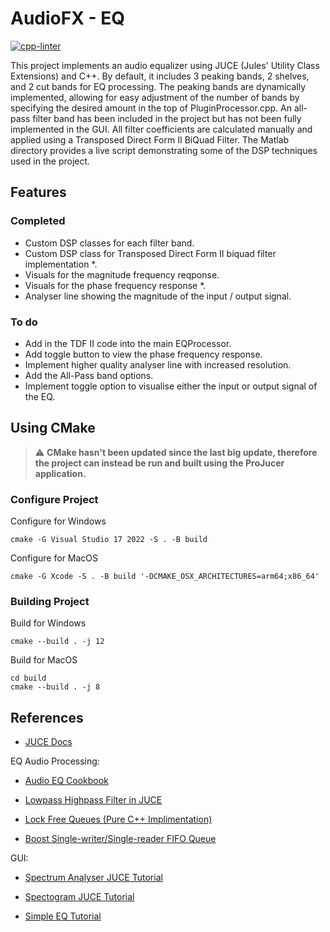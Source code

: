 # AudioFX - EQ

[![cpp-linter](https://github.com/cpp-linter/cpp-linter-action/actions/workflows/cpp-linter.yml/badge.svg)](https://github.com/AudioFX-EQ/.github/workflows/cpp-linter.yml)

This project implements an audio equalizer using JUCE (Jules' Utility Class Extensions) and C++. By default, it includes 3 peaking bands, 2 shelves, and 2 cut bands for EQ processing. The peaking bands are dynamically implemented, allowing for easy adjustment of the number of bands by specifying the desired amount in the top of PluginProcessor.cpp. An all-pass filter band has been included in the project but has not been fully implemented in the GUI. All filter coefficients are calculated manually and applied using a Transposed Direct Form II BiQuad Filter. The Matlab directory provides a live script demonstrating some of the DSP techniques used in the project.

## Features

### Completed

- Custom DSP classes for each filter band.
- Custom DSP class for Transposed Direct Form II biquad filter implementation *.
- Visuals for the magnitude frequency reqponse.
- Visuals for the phase frequency response *.
- Analyser line showing the magnitude of the input / output signal.

### To do

- Add in the TDF II code into the main EQProcessor.
- Add toggle button to view the phase frequency response.
- Implement higher quality analyser line with increased resolution.
- Add the All-Pass band options.
- Implement toggle option to visualise either the input or output signal of the EQ.

## Using CMake

> :warning: **CMake hasn't been updated since the last big update, therefore the project can instead be run and built using the ProJucer application.**

### Configure Project

Configure for Windows
```console
cmake -G Visual Studio 17 2022 -S . -B build
```

Configure for MacOS
```console
cmake -G Xcode -S . -B build '-DCMAKE_OSX_ARCHITECTURES=arm64;x86_64'
```

### Building Project

Build for Windows
```console
cmake --build . -j 12
```

Build for MacOS
```console
cd build
cmake --build . -j 8
```

## References

- [JUCE Docs](https://docs.juce.com/)

EQ Audio Processing:

- [Audio EQ Cookbook](https://webaudio.github.io/Audio-EQ-Cookbook/audio-eq-cookbook.html)

- [Lowpass Highpass Filter in JUCE](https://thewolfsound.com/lowpass-highpass-filter-plugin-with-juce/)

- [Lock Free Queues (Pure C++ Implimentation)](https://jbseg.medium.com/lock-free-queues-e48de693654b)

- [Boost Single-writer/Single-reader FIFO Queue](https://www.boost.org/doc/libs/1_53_0/doc/html/boost/lockfree/spsc_queue.html)

GUI:

- [Spectrum Analyser JUCE Tutorial](https://docs.juce.com/master/tutorial_spectrum_analyser.html)

- [Spectogram JUCE Tutorial](https://docs.juce.com/master/tutorial_simple_fft.html)

- [Simple EQ Tutorial](https://www.youtube.com/watch?v=i_Iq4_Kd7Rc&ab_channel=freeCodeCamp.org)
